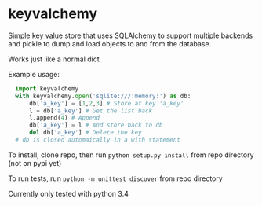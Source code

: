 # keyvalchemy

Simple key value store that uses SQLAlchemy to support multiple backends and pickle
to dump and load objects to and from the database.

Works just like a normal dict

Example usage:

```python
  import keyvalchemy
  with keyvalchemy.open('sqlite:///:memory:') as db:
      db['a_key'] = [1,2,3] # Store at key 'a_key'
      l = db['a_key'] # Get the list back
      l.append(4) # Append
      db['a_key'] = l # And store back to db
      del db['a_key'] # Delete the key
  # db is closed automaically in a with statement
```

To install, clone repo, then run `python setup.py install` from repo directory (not on pypi yet)

To run tests, run `python -m unittest discover` from repo directory

Currently only tested with python 3.4
